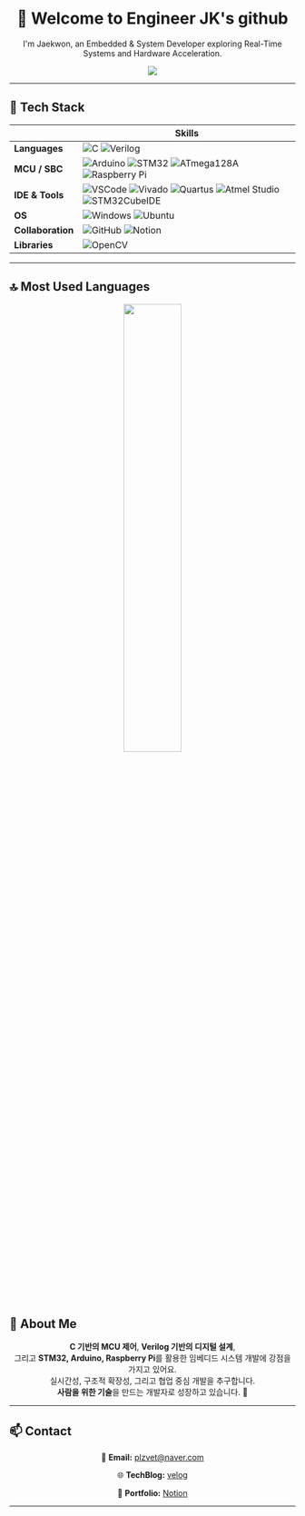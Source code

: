 <h1 align="center">👋 Welcome to Engineer JK's github </h1>
<p align="center">I'm Jaekwon, an Embedded & System Developer exploring Real-Time Systems and Hardware Acceleration.</p>

<p align="center">
  <img src="https://readme-typing-svg.herokuapp.com?color=7F96FF&center=true&vCenter=true&lines=💡+C+%7C+Verilog+💡;🔧+Arduino+%7C+STM32+%7C+ATmega128A+%7C+Raspberry+Pi;🧠+RTOS+%7C+HW%2FSW+Co-Design+%7C+OpenCV;🚀+Striving+for+Robust+and+Scalable+Systems!" />
</p>

---

## 🚀 Tech Stack

<div align="center">

| | Skills |
|--|--|
| **Languages** | ![C](https://img.shields.io/badge/C-00599C?style=flat&logo=c&logoColor=white) ![Verilog](https://img.shields.io/badge/Verilog-FA5252?style=flat&logoColor=white) |
| **MCU / SBC** | ![Arduino](https://img.shields.io/badge/Arduino-00979D?style=flat&logo=arduino&logoColor=white) ![STM32](https://img.shields.io/badge/STM32-03234B?style=flat&logo=stmicroelectronics&logoColor=white) ![ATmega128A](https://img.shields.io/badge/ATmega128A-FF6F00?style=flat) ![Raspberry Pi](https://img.shields.io/badge/Raspberry_Pi-C51A4A?style=flat&logo=raspberry-pi&logoColor=white) |
| **IDE & Tools** | ![VSCode](https://img.shields.io/badge/VS_Code-007ACC?style=flat&logo=visual-studio-code&logoColor=white) ![Vivado](https://img.shields.io/badge/Vivado-FFB500?style=flat&logo=xilinx&logoColor=black) ![Quartus](https://img.shields.io/badge/Quartus-0071C5?style=flat&logo=intel&logoColor=white) ![Atmel Studio](https://img.shields.io/badge/Atmel_Studio-0D52BF?style=flat) ![STM32CubeIDE](https://img.shields.io/badge/STM32CubeIDE-1E63AF?style=flat) |
| **OS** | ![Windows](https://img.shields.io/badge/Windows10-0078D6?style=flat&logo=windows&logoColor=white) ![Ubuntu](https://img.shields.io/badge/Ubuntu-E95420?style=flat&logo=ubuntu&logoColor=white) |
| **Collaboration** | ![GitHub](https://img.shields.io/badge/GitHub-181717?style=flat&logo=github&logoColor=white) ![Notion](https://img.shields.io/badge/Notion-000000?style=flat&logo=notion&logoColor=white) |
| **Libraries** | ![OpenCV](https://img.shields.io/badge/OpenCV-5C3EE8?style=flat&logo=opencv&logoColor=white) |

</div>

---

## 🔝 Most Used Languages

<p align="center">
  <img src="https://github-readme-stats.vercel.app/api/top-langs/?username=plzvet&layout=compact&hide=Javascript,Makefile,assembly,batchfile,tcl,html&langs_count=3" width="45%">
</p>



## 💬 About Me

<div align="center">

<strong>C 기반의 MCU 제어</strong>, <strong>Verilog 기반의 디지털 설계</strong>,<br>
그리고 <strong>STM32, Arduino, Raspberry Pi</strong>를 활용한 임베디드 시스템 개발에 강점을 가지고 있어요.<br>
실시간성, 구조적 확장성, 그리고 협업 중심 개발을 추구합니다.<br>
<strong>사람을 위한 기술</strong>을 만드는 개발자로 성장하고 있습니다. 🌱

</div>

---

## 📫 Contact

<div align="center">

📧 <strong>Email:</strong> plzvet@naver.com 

🌐 <strong>TechBlog:</strong> <a href="https://velog.io/@verilog/">velog</a>  

🕋 <strong>Portfolio:</strong> <a href="https://plzvet.notion.site/JAEKWON-PARK-46a4c24194d443cc8e5f59212b82a64e?pvs=74">Notion</a>

</div>

---

